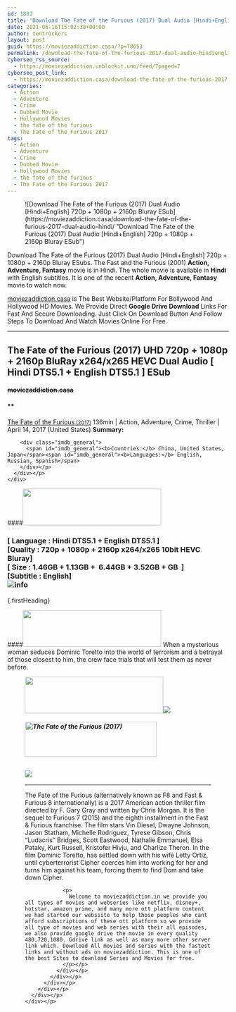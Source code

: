 ```yaml
---
id: 1882
title: 'Download The Fate of the Furious (2017) Dual Audio [Hindi+English] 720p + 1080p + 2160p Bluray ESub'
date: 2021-06-16T15:02:38+00:00
author: tentrockers
layout: post
guid: https://moviezaddiction.casa/?p=78653
permalink: /download-the-fate-of-the-furious-2017-dual-audio-hindienglish-720p-1080p-2160p-bluray-esub/
cyberseo_rss_source:
  - https://moviezaddiction.unblockit.uno/feed/?paged=7
cyberseo_post_link:
  - https://moviezaddiction.casa/download-the-fate-of-the-furious-2017-dual-audio-hindi/
categories:
  - Action
  - Adventure
  - Crime
  - Dubbed Movie
  - Hollywood Movies
  - the fate of the furious
  - The Fate of the Furious 2017
tags:
  - Action
  - Adventure
  - Crime
  - Dubbed Movie
  - Hollywood Movies
  - the fate of the furious
  - The Fate of the Furious 2017
---
```

<figure class="entry-thumbnail">![Download The Fate of the Furious (2017) Dual Audio [Hindi+English] 720p + 1080p + 2160p Bluray ESub](https://moviezaddiction.casa/download-the-fate-of-the-furious-2017-dual-audio-hindi/ "Download The Fate of the Furious (2017) Dual Audio [Hindi+English] 720p + 1080p + 2160p Bluray ESub") </figure> 

Download The Fate of the Furious (2017) Dual Audio [Hindi+English] 720p + 1080p + 2160p Bluray ESubs. The Fast and the Furious (2001) **Action, Adventure, Fantasy** movie is in Hindi. The whole movie is available in **Hindi** with English subtitles. It is one of the recent **Action, Adventure, Fantasy** movie to watch now.

[moviezaddiction.casa](https://moviezaddiction.casa) is The Best Website/Platform For Bollywood And Hollywood HD Movies. We Provide Direct **Google Drive Download** Links For Fast And Secure Downloading. Just Click On Download Button And Follow Steps To Download And Watch Movies Online For Free.

* * *

## <span>The Fate of the Furious (2017) UHD 720p + 1080p + 2160p BluRay x264/x265 HEVC Dual Audio [ Hindi DTS5.1 + English DTS5.1 ] ESub</span>

#### <span>~~moviezaddiction.casa~~</span>

#### **</p> 

<div class="imdb_container">
  <div>
    <div class="imdb_dark">
      <div class="imdb_right">
        <span id="movie_title"><a href="https://www.imdb.com/title/tt4630562" target="_blank" rel="noopener">The Fate of the Furious<small> (2017)</small></a></span> <span id="genres">136min | Action, Adventure, Crime, Thriller | April 14, 2017 (United States)</span> <span id="summary"><b>Summary: </b></span> </p> 
        
        <div class="imdb_general">
          <span id="imdb_general"><b>Countries:</b> China, United States, Japan</span><span id="imdb_general"><b>Languages:</b> English, Russian, Spanish</span>
        </div></p>
      </div></p>
    </div>
  </div>
</div>

</b></h4> 

####<img loading="lazy" class="aligncenter" src="https:///moviezaddiction.casa/wp-content/uploads/2018/02/Media-Info.png?zoom=0.8099999785423279&resize=315%2C83&ssl=1" srcset="https://moviezaddiction.casa//wp-content/uploads/2018/02/Media-Info.png?zoom=0.8999999761581421&resize=315%2C83&ssl=1" width="315" height="83" /> 

### <span><span><strong>[ Language : Hindi DTS5.1 + English DTS5.1</strong>&nbsp;]</span><br /><span>[Quality : 720p + 1080p + 2160p x264/x265 10bit HEVC&nbsp; Bluray]</span><br /><span>[ Size : 1.46GB + 1.13GB +&nbsp; 6.44GB + 3.52GB + GB&nbsp; ]</span><br /><span>[Subtitle : English]<br /></span></span><img src="https://i.imgur.com/AusysgD.png" alt="info" usemap="#workmap" /> </p> 

<map name="workmap">
  <area alt="imdb" coords="0,0,80,40" shape="rect" href="https://www.imdb.com/title/tt4630562/" target="_blank" />
  
  <area alt="youtube" coords="100,0,180,40" shape="rect" href="https://www.youtube.com/watch?v=JwMKRevYa_M" target="_blank" />
</map> {.firstHeading}

####<img loading="lazy" class="aligncenter" src="https://moviezaddiction.casa//wp-content/uploads/2018/02/Plot.jpeg?zoom=0.8099999785423279&resize=315%2C83&ssl=1" srcset="https://moviezaddiction.casa//wp-content/uploads/2018/02/Plot.jpeg?zoom=0.8999999761581421&resize=315%2C83&ssl=1" width="315" height="83" /> <span>When a mysterious woman seduces Dominic Toretto into the world of terrorism and a betrayal of those closest to him, the crew face trials that will test them as never before.</span>

<div class="wp-block-image">
  <figure class="aligncenter is-resized"><img loading="lazy" class="aligncenter" src="https://i1.wp.com/moviezaddiction.casa/wp-content/uploads/2018/02/Screenshots-Button.png?zoom=0.8099999785423279&resize=315%2C83&ssl=1" srcset="https://moviezaddiction.casa//wp-content/uploads/2018/02/Screenshots-Button.png?zoom=0.8999999761581421&resize=315%2C83&ssl=1" width="315" height="83" /><img src="https://1.bp.blogspot.com/-LKZ6LBG8i5I/YMoM3sXY4BI/AAAAAAAAEKs/bEOxRkFQySkQYHklN9--2prShcgGEMkPQCLcBGAsYHQ/s16000/The%2BFate%2Bof%2Bthe%2BFurious%2B%25282017%2529%2BUHD%2B1080p%2BBluray%2Bx264%2BDual%2BAudio%2B%255B%2BHindi%2BDTS5.1%2B%252B%2BEnglish%2BDTS5.1%2B%255D%2BESub%2B6.44GB%2B%255BWww.MoviezAddiction.casa%255D_s.jpg" /> </p> 
  
  <h4 class="summary_text">
    <em><img loading="lazy" class="aligncenter" src="https://i2.wp.com/moviezaddiction.casa/wp-content/uploads/2018/02/Download-Button-1.png?zoom=0.8099999785423279&resize=300%2C80&ssl=1" srcset="https://i2.wp.com/moviezaddiction.casa/wp-content/uploads/2018/02/Download-Button-1.png?zoom=0.8999999761581421&resize=300%2C80&ssl=1" alt="The Fate of the Furious (2017)" width="300" height="80" /></em>
  </h4>
  
  <h2>
    <img class="aligncenter" src="https://i.imgur.com/Ds7bb.gif" />
  </h2>
  
  <hr />
  
  <div class="mod" data-md="50" data-hveid="250" data-ved="0ahUKEwi-7dnvqo7WAhXLsFQKHTILBKEQkCkI-gEoAzAn">
    <div class="_cgc kno-fb-ctx" data-hveid="251" data-ved="0ahUKEwi-7dnvqo7WAhXLsFQKHTILBKEQziAI-wEoADAn">
      <div class="r-iH9cFH0n0MiE">
        <div class="mod" data-md="50" data-hveid="228" data-ved="0ahUKEwjniJq86tTWAhULK48KHU9mChkQkCkI5AEoBDAh">
          <div class="_cgc kno-fb-ctx" data-hveid="229" data-ved="0ahUKEwjniJq86tTWAhULK48KHU9mChkQziAI5QEoADAh">
            <div class="r-iwKCMzMr_HBQ">
              <div class="overviewContainer ng-star-inserted">
                <p>
                  The Fate of the Furious (alternatively known as F8 and Fast & Furious 8 internationally) is a 2017 American action thriller film directed by F. Gary Gray and written by Chris Morgan. It is the sequel to Furious 7 (2015) and the eighth installment in the Fast & Furious franchise. The film stars Vin Diesel, Dwayne Johnson, Jason Statham, Michelle Rodriguez, Tyrese Gibson, Chris “Ludacris” Bridges, Scott Eastwood, Nathalie Emmanuel, Elsa Pataky, Kurt Russell, Kristofer Hivju, and Charlize Theron. In the film Dominic Toretto, has settled down with his wife Letty Ortiz, until cyberterrorist Cipher coerces him into working for her and turns him against his team, forcing them to find Dom and take down Cipher.
                </p>
                
                <p>
                  Welcome to moviezaddiction.in we provide you all types of movies and webseries like netflix, disney+, hotstar, amazon prime, and many more ott platform content we had started our webssite to help those peoples who cant afford subscriptions of these ott platform so we provide all type of movies and web series with their all episodes, we also provide google drive the movie in every quality 480,720,1080. Gdrive link as well as many more other server link which. Download All movies and series with the fastest links and without ads on moviezaddiction. This is one of the best Sites to download Series and Movies for free.
                </p></p>
              </div></p>
            </div></p>
          </div></p>
        </div></p>
      </div></p>
    </div></p>
  </div></figure>
</div>